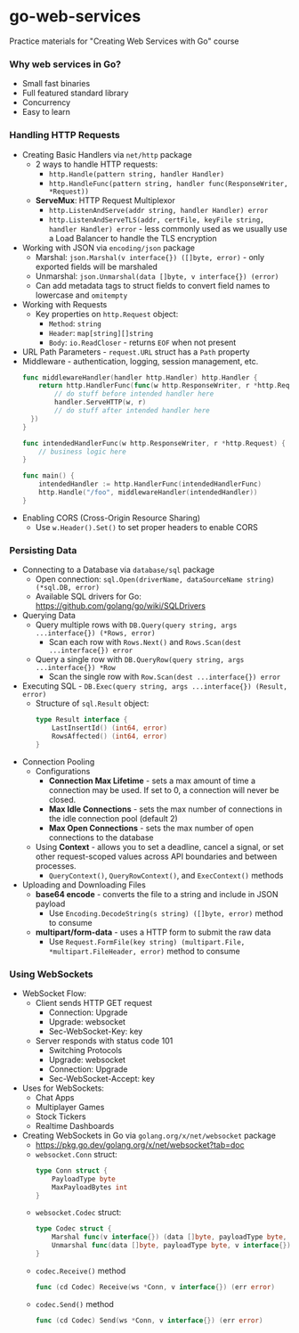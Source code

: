 # go-web-services
Practice materials for "Creating Web Services with Go" course

### Why web services in Go?
* Small fast binaries
* Full featured standard library
* Concurrency
* Easy to learn

### Handling HTTP Requests
* Creating Basic Handlers via `net/http` package
  * 2 ways to handle HTTP requests:
    * `http.Handle(pattern string, handler Handler)`
    * `http.HandleFunc(pattern string, handler func(ResponseWriter, *Request))`
  * **ServeMux**: HTTP Request Multiplexor
    * `http.ListenAndServe(addr string, handler Handler) error`
    * `http.ListenAndServeTLS(addr, certFile, keyFile string, handler Handler) error` - less commonly used as we usually use a Load Balancer to handle the TLS encryption
* Working with JSON via `encoding/json` package
  * Marshal: `json.Marshal(v interface{}) ([]byte, error)` - only exported fields will be marshaled
  * Unmarshal: `json.Unmarshal(data []byte, v interface{}) (error)`
  * Can add metadata tags to struct fields to convert field names to lowercase and `omitempty`
* Working with Requests
  * Key properties on `http.Request` object:
    * `Method`: `string`
    * `Header`: `map[string][]string`
    * `Body`: `io.ReadCloser` - returns `EOF` when not present
* URL Path Parameters - `request.URL` struct has a `Path` property
* Middleware - authentication, logging, session management, etc.
    ```go
    func middlewareHandler(handler http.Handler) http.Handler {
        return http.HandlerFunc(func(w http.ResponseWriter, r *http.Request) {
            // do stuff before intended handler here
            handler.ServeHTTP(w, r)
            // do stuff after intended handler here
      })
    }

    func intendedHandlerFunc(w http.ResponseWriter, r *http.Request) {
        // business logic here
    }

    func main() {
        intendedHandler := http.HandlerFunc(intendedHandlerFunc)
        http.Handle("/foo", middlewareHandler(intendedHandler))
    }
    ```
* Enabling CORS (Cross-Origin Resource Sharing)
  * Use `w.Header().Set()` to set proper headers to enable CORS

### Persisting Data
* Connecting to a Database via `database/sql` package
  * Open connection: `sql.Open(driverName, dataSourceName string) (*sql.DB, error)`
  * Available SQL drivers for Go: https://github.com/golang/go/wiki/SQLDrivers
* Querying Data
  * Query multiple rows with `DB.Query(query string, args ...interface{}) (*Rows, error)`
    * Scan each row with `Rows.Next()` and `Rows.Scan(dest ...interface{}) error`
  * Query a single row with `DB.QueryRow(query string, args ...interface{}) *Row`
    * Scan the single row with `Row.Scan(dest ...interface{}) error`
* Executing SQL - `DB.Exec(query string, args ...interface{}) (Result, error)`
  * Structure of `sql.Result` object:
    ```go
    type Result interface {
        LastInsertId() (int64, error)
        RowsAffected() (int64, error) 
    }
    ```
* Connection Pooling
  * Configurations
    * **Connection Max Lifetime** - sets a max amount of time a connection may be used. If set to 0, a connection will never be closed.
    * **Max Idle Connections** - sets the max number of connections in the idle connection pool (default 2)
    * **Max Open Connections** - sets the max number of open connections to the database
  * Using **Context** - allows you to set a deadline, cancel a signal, or set other request-scoped values across API boundaries and between processes.
    * `QueryContext()`, `QueryRowContext()`, and `ExecContext()` methods
* Uploading and Downloading Files
  * **base64 encode** - converts the file to a string and include in JSON payload
    * Use `Encoding.DecodeString(s string) ([]byte, error)` method to consume
  * **multipart/form-data** - uses a HTTP form to submit the raw data
    * Use `Request.FormFile(key string) (multipart.File, *multipart.FileHeader, error)` method to consume

### Using WebSockets
* WebSocket Flow:
  * Client sends HTTP GET request
    * Connection: Upgrade
    * Upgrade: websocket
    * Sec-WebSocket-Key: key
  * Server responds with status code 101
    * Switching Protocols
    * Upgrade: websocket
    * Connection: Upgrade
    * Sec-WebSocket-Accept: key
* Uses for WebSockets:
  * Chat Apps
  * Multiplayer Games
  * Stock Tickers
  * Realtime Dashboards
* Creating WebSockets in Go via `golang.org/x/net/websocket` package
  * https://pkg.go.dev/golang.org/x/net/websocket?tab=doc
  * `websocket.Conn` struct:
    ```go
    type Conn struct {
        PayloadType byte
        MaxPayloadBytes int
    }
    ```
  * `websocket.Codec` struct:
    ```go
    type Codec struct {
        Marshal func(v interface{}) (data []byte, payloadType byte, err error)
        Unmarshal func(data []byte, payloadType byte, v interface{}) (err error)
    }
    ```
  * `codec.Receive()` method
    ```go
    func (cd Codec) Receive(ws *Conn, v interface{}) (err error)
    ```
  * `codec.Send()` method
    ```go
    func (cd Codec) Send(ws *Conn, v interface{}) (err error)
    ```
